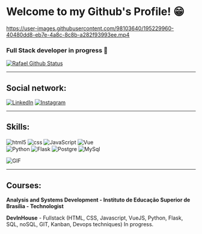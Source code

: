 # Welcome to my Github's Profile! 😁

https://user-images.githubusercontent.com/98103640/195229960-40480dd8-eb7e-4a8c-8c8b-a282f93993ee.mp4

### Full Stack developer in progress 🚀

[![Rafael Github Status](https://github-readme-stats.vercel.app/api?username=rafatellescarneiro&theme=dracula&show_icons=true)](https://github.com/rafatellescarneiro/github-readme-stats)

-------------------------------

## Social network:
[![LinkedIn](https://img.shields.io/badge/LinkedIn-0077B5?style=for-the-badge&logo=linkedin&logoColor=white)](https://www.linkedin.com/in/rafael-telles-carneiro-b74456148/)
[![Instagram](https://img.shields.io/badge/Instagram-E4405F?style=for-the-badge&logo=instagram&logoColor=white)](https://www.instagram.com/rafcarneiro_)

-------------------------------

## Skills:

<div>
  <img align='center' alt='html5' src='https://img.shields.io/badge/HTML5-E34F26?style=for-the-badge&logo=html5&logoColor=white'>
  <img align='center' alt='css' src='https://img.shields.io/badge/CSS3-1572B6?style=for-the-badge&logo=css3&logoColor=white'>
  <img align='center' alt='JavaScript' src='https://img.shields.io/badge/JavaScript-323330?style=for-the-badge&logo=javascript&logoColor=F7DF1E'>
  <img align='center' alt='Vue' src='https://img.shields.io/badge/Vue.js-35495E?style=for-the-badge&logo=vue.js&logoColor=4FC08D'>
  <br>
  <img align='center' alt='Python' src='https://img.shields.io/badge/Python-3776AB?style=for-the-badge&logo=python&logoColor=white'>
  <img align='center' alt='Flask' src='https://img.shields.io/badge/Flask-000000?style=for-the-badge&logo=flask&logoColor=white'>
  <img align='center' alt='Postgre' src='https://img.shields.io/badge/PostgreSQL-316192?style=for-the-badge&logo=postgresql&logoColor=white'>
  <img align='center' alt='MySql' src='https://img.shields.io/badge/MySQL-005C84?style=for-the-badge&logo=mysql&logoColor=white'>
</div>

![GIF](https://media1.giphy.com/media/zhYSVCirREeIZtONCI/giphy.gif?cid=ecf05e474vzr09dut7n0xcbvfojaki0ypueetj2e8oiva26u&rid=giphy.gif&ct=s&align=center)

-------------------------------
## Courses:

<b>Analysis and Systems Development - Instituto de Educação Superior de Brasília - Technologist</b> 

<b>DevInHouse</b> - Fullstack (HTML, CSS, Javascript,
VueJS, Python, Flask, SQL, noSQL, GIT, Kanban, Devops techniques) In progress.





